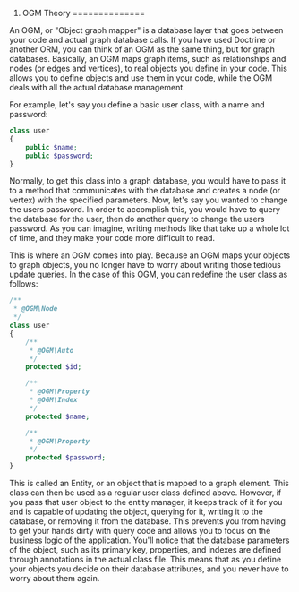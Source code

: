1. OGM Theory
==============

An OGM, or "Object graph mapper" is a database layer that goes between your code and actual graph database calls. If you
have used Doctrine or another ORM, you can think of an OGM as the same thing, but for graph databases. Basically, an
OGM maps graph items, such as relationships and nodes (or edges and vertices), to real objects you define in your code.
This allows you to define objects and use them in your code, while the OGM deals with all the actual database management.

For example, let's say you define a basic user class, with a name and password:

```PHP
class user
{
    public $name;
    public $password;
}
```

Normally, to get this class into a graph database, you would have to pass it to a method that communicates with the
database and creates a node (or vertex) with the specified parameters. Now, let's say you wanted to change the users
password. In order to accomplish this, you would have to query the database for the user, then do another query to change
the users password. As you can imagine, writing methods like that take up a whole lot of time, and they make your code
more difficult to read.

This is where an OGM comes into play. Because an OGM maps your objects to graph objects, you no longer have to worry
about writing those tedious update queries. In the case of this OGM, you can redefine the user class as follows:

```PHP
/**
 * @OGM\Node
 */
class user
{
    /**
     * @OGM\Auto
     */
    protected $id;

    /**
     * @OGM\Property
     * @OGM\Index
     */
    protected $name;

    /**
     * @OGM\Property
     */
    protected $password;
}
```

This is called an Entity, or an object that is mapped to a graph element. This class can then be used as a regular user
class defined above. However, if you pass that user object to the entity manager, it keeps track of it for you and is
capable of updating the object, querying for it, writing it to the database, or removing it from the database. This
prevents you from having to get your hands dirty with query code and allows you to focus on the business logic of the
application. You'll notice that the database parameters of the object, such as its primary key, properties, and indexes
are defined through annotations in the actual class file. This means that as you define your objects you decide on their
database attributes, and you never have to worry about them again.
